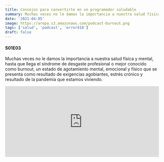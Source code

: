 ```yaml
---
title: Consejos para convertirte en un programador saludable
summary: Muchas veces no le damos la importancia a nuestra salud física y mental, hasta que llega el síndrome de desgaste profesional o mejor conocido como burnout.
date: '2021-04-05'
image: https://arepa.s3.amazonaws.com/podcast-burnout.png
tags: ['salud', 'podcast', 'error418']
draft: false
---
```


#### S01E03
Muchas veces no le damos la importancia a nuestra salud física y mental, hasta que llega el síndrome de desgaste profesional o mejor conocido como burnout, un estado de agotamiento mental, emocional y físico que se presenta como resultado de exigencias agobiantes, estrés crónico y resultado de la pandemia que estamos viviendo. 

<iframe
  src="https://open.spotify.com/embed-podcast/episode/3M1k80shjCaFAaSMMNKQl7"
  width="100%"
  height="232"
  frameBorder="0"
  title="Consejos para convertirte en un programador saludable"
  allowtransparency="true"
  allow="encrypted-media" 
/>
